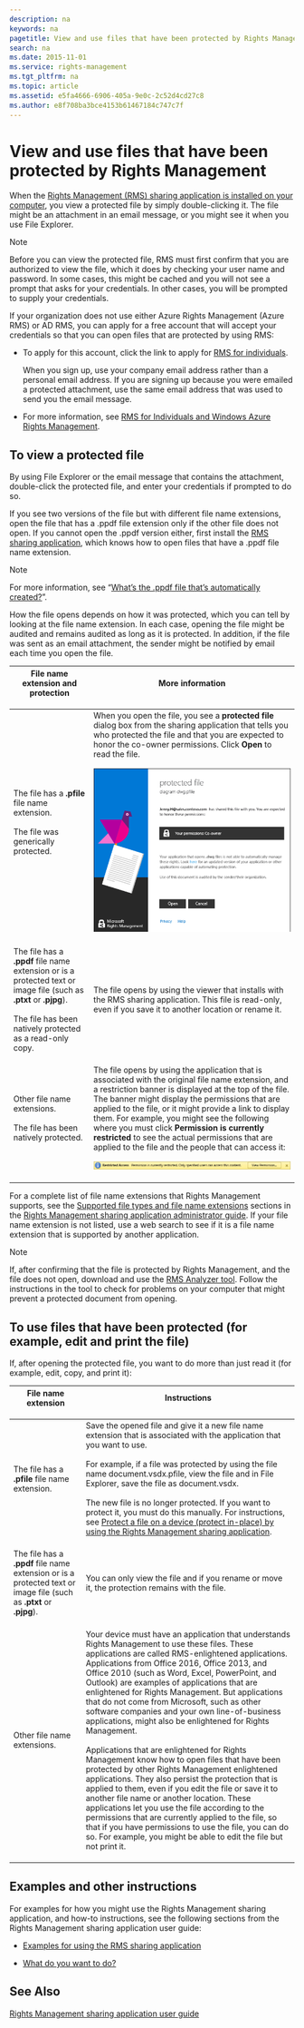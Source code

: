 ```yaml
---
description: na
keywords: na
pagetitle: View and use files that have been protected by Rights Management
search: na
ms.date: 2015-11-01
ms.service: rights-management
ms.tgt_pltfrm: na
ms.topic: article
ms.assetid: e5fa4666-6906-405a-9e0c-2c52d4cd27c8
ms.author: e8f708ba3bce4153b61467184c747c7f
---
```

# View and use files that have been protected by Rights Management
When the [Rights Management (RMS) sharing application is installed on your computer](https://technet.microsoft.com/library/dn574734%28v=ws.10%29.aspx), you view a protected file by simply double-clicking it. The file might be an attachment in an email message, or you might see it when you use File Explorer.

> [!NOTE]
> Before you can view the protected file, RMS must first confirm that you are authorized to view the file, which it does by checking your user name and password. In some cases, this might be cached and you will not see a prompt that asks for your credentials. In other cases, you will be prompted to supply your credentials.
> 
> If your organization does not use either Azure Rights Management (Azure RMS) or AD RMS, you can apply for a free account that will accept your credentials so that you can open files that are protected by using RMS:
> 
> - To apply for this account, click the link to apply for [RMS for individuals](http://go.microsoft.com/fwlink/?LinkId=309469).
> 
>    When you sign up, use your company email address rather than a personal email address. If you are signing up because you were emailed a protected attachment, use the same email address that was used to send you the email message.
> - For more information, see [RMS for Individuals and Windows Azure Rights Management](http://technet.microsoft.com/library/dn592127.aspx).

## <a name="BKMK_ViewPFILE"></a>To view a protected file
By using File Explorer or the email message that contains the attachment, double-click the protected file, and enter your credentials if prompted to do so.

If you see two versions of the file but with different file name extensions, open the file that has a .ppdf file extension only if the other file does not open. If you cannot open the .ppdf version either, first install the [RMS sharing application](http://technet.microsoft.com/library/dn574734.aspx), which knows how to open files that have a .ppdf file name extension.

> [!NOTE]
> For more information, see “[What’s the .ppdf file that’s automatically created?](../Topic/Dialog_box_options_for_the_Rights_Management_sharing_application.md#BKMK_PPDF)”.

How the file opens depends on how it was protected, which you can tell by looking at the file name extension. In each case, opening the file might be audited and remains audited as long as it is protected. In addition, if the file was sent as an email attachment, the sender might be notified by email each time you open the file.

|File name extension and protection <br /> <br />|More information <br /> <br />|
|--------------------------------------|--------------------|
|The file has a **.pfile** file name extension. <br /> <br />The file was generically protected. <br /> <br />|When you open the file, you see a **protected file** dialog box from the sharing application that tells you who protected the file and that you are expected to honor the co-owner permissions. Click **Open** to read the file. <br /> <br />![](../Image/ADRMS_MSRMSApp_PfilePermission.png) <br /> <br />|
|The file has a **.ppdf** file name extension or is a protected text or image file (such as **.ptxt** or **.pjpg**). <br /> <br />The file has been natively protected as a read-only copy. <br /> <br />|The file opens by using the viewer that installs with the RMS sharing application. This file is read-only, even if you save it to another location or rename it. <br /> <br />|
|Other file name extensions. <br /> <br />The file has been natively protected. <br /> <br />|The file opens by using the application that is associated with the original file name extension, and a restriction banner is displayed at the top of the file. The banner might display the permissions that are applied to the file, or it might provide a link to display them. For example, you might see the following where you must click **Permission is currently restricted** to see the actual permissions that are applied to the file and the people that can access it: <br /> <br />![](../Image/ADRMS_MSRMSApp_RestrictedAccess.png) <br /> <br />|
For a complete list of file name extensions that Rights Management supports, see the [Supported file types and file name extensions](../Topic/Rights_Management_sharing_application_administrator_guide.md#BKMK_SupportFileTypes) sections in the  [Rights Management sharing application administrator guide](../Topic/Rights_Management_sharing_application_administrator_guide.md). If your file name extension is not listed, use a web search to see if it is a file name extension that is supported by another application.

> [!NOTE]
> If, after confirming that the file is protected by Rights Management, and the file does not open, download and use the [RMS Analyzer tool](https://www.microsoft.com/en-us/download/details.aspx?id=46437). Follow the instructions in the tool to check for problems on your computer that might prevent a protected document from opening.

## <a name="BKMK_UserDefined"></a>To use files that have been protected (for example, edit and print the file)
If, after opening the protected file,  you want to do more than just read it (for example, edit, copy, and print it):

|File name extension <br /> <br />|Instructions <br /> <br />|
|-----------------------|----------------|
|The file has a **.pfile** file name extension. <br /> <br />|Save the opened file and give it a new file name extension that is associated with the application that you want to use. <br /> <br />For example, if a file was protected by using the file name document.vsdx.pfile, view the file and in File Explorer, save the file as document.vsdx. <br /> <br />The new file is no longer protected. If you want to protect it, you must do this manually. For instructions, see [Protect a file on a device &#40;protect in-place&#41; by using the Rights Management sharing application](../Topic/Protect_a_file_on_a_device__protect_in-place__by_using_the_Rights_Management_sharing_application.md). <br /> <br />|
|The file has a **.ppdf** file name extension or is a protected text or image file (such as **.ptxt** or **.pjpg**). <br /> <br />|You can only view the file and if you rename or move it, the protection remains with the file. <br /> <br />|
|Other file name extensions. <br /> <br />|Your device must have an application that understands Rights Management to use these files. These applications are called RMS-enlightened applications. Applications from Office 2016, Office 2013,  and Office 2010 (such as Word, Excel, PowerPoint, and Outlook) are examples of applications that are enlightened for Rights Management. But applications that do not come from Microsoft, such as other software companies and your own line-of-business applications, might also be enlightened for Rights Management. <br /> <br />Applications that are enlightened for Rights Management know how to open files that have been protected by other Rights Management enlightened applications. They also persist the protection that is applied to them, even if you edit the file or save it to another file name or another location. These applications let you use the file according to the permissions that are currently applied to the file, so that if you have permissions to use the file, you can do so. For example, you might be able to edit the file but not print it. <br /> <br />|

## Examples and other instructions
For examples for how you might use the Rights Management sharing application, and how-to instructions, see the following sections from the Rights Management sharing application user guide:

- [Examples for using the RMS sharing application](../Topic/Rights_Management_sharing_application_user_guide.md#BKMK_SharingExamples)

- [What do you want to do?](../Topic/Rights_Management_sharing_application_user_guide.md#BKMK_SharingInstructions)

## See Also
[Rights Management sharing application user guide](../Topic/Rights_Management_sharing_application_user_guide.md)

